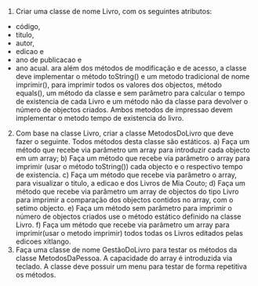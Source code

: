 1.	Criar uma classe de nome Livro, com os seguintes atributos:
   - código,
   - titulo,
   - autor,
   - edicao e
   - ano de publicacao e
   -  ano acual.
ara além dos métodos de modificação e de acesso, a classe deve implementar o
método toString() e um metodo  tradicional de nome imprimir(), para imprimir todos os valores dos objectos, método equals(),
um método da classe e sem parâmetro para calcular o tempo de existencia de cada Livro e um método não da classe para devolver o
número de objectos criados. Ambos metodos de impressao devem implementar o metodo tempo de existencia do livro.

2. Com base na classe Livro, criar a classe MetodosDoLivro que deve fazer o seguinte. Todos métodos desta classe são estáticos.
a)	Faça um método que recebe via parâmetro um array para introduzir cada objecto em um array;
b)	Faça um método que recebe via parâmetro o array para imprimir (usar o método toString()) cada objecto e o respectivo tempo de existencia.
c)	Faça um método que recebe via parâmetro o array, para visualizar o titulo, a edicao e dos Livros de Mia Couto;
d)	Faça um método que recebe via parâmetro um array de objectos do tipo Livro para imprimir a comparação dos objectos contidos no array, com o setimo objecto.
e)	Faça um método sem parâmetro para imprimir o número de objectos criados use o método estático definido na classe Livro. 
f)	Faça um método que recebe via parâmetro um array para imprimir(usar o  metodo imprimir) todos todas os Livros editados pelas edicoes xitlango.
4.	Faça uma classe de nome GestãoDoLivro para testar os métodos da classe MetodosDaPessoa. A capacidade do array é introduzida via teclado.
    A classe deve possuir um menu para testar de forma repetitiva os métodos.




